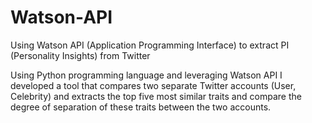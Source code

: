 # Watson-API
Using Watson API (Application Programming Interface) to extract PI (Personality Insights) from Twitter

Using Python programming language and leveraging Watson API I developed a tool that compares two separate Twitter accounts (User, Celebrity) and extracts the top five most similar traits and compare the degree of separation of these traits between the two accounts.
